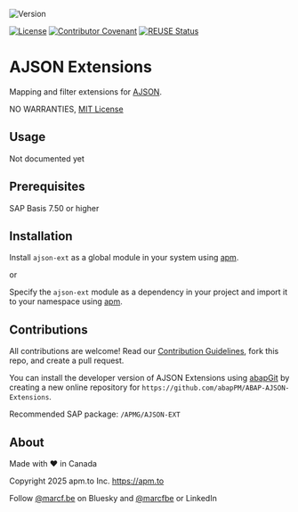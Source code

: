 ![Version](https://img.shields.io/endpoint?url=https://shield.abappm.com/github/abapPM/ABAP-AJSON-Extensions/src/%2523apmg%2523cl_ajson_extensions.clas.abap/c_version&label=Version&color=blue)

[![License](https://img.shields.io/github/license/abapPM/ABAP-AJSON-Extensions?label=License&color=success)](https://github.com/abapPM/ABAP-AJSON-Extensions/blob/main/LICENSE)
[![Contributor Covenant](https://img.shields.io/badge/Contributor%2520Covenant-2.1-4baaaa.svg?color=success)](https://github.com/abapPM/.github/blob/main/CODE_OF_CONDUCT.md)
[![REUSE Status](https://api.reuse.software/badge/github.com/abapPM/ABAP-AJSON-Extensions)](https://api.reuse.software/info/github.com/abapPM/ABAP-AJSON-Extensions)

# AJSON Extensions

Mapping and filter extensions for [AJSON](https://github.com/sbcgua/ajson).

NO WARRANTIES, [MIT License](https://github.com/abapPM/ABAP-AJSON-Extensions/blob/main/LICENSE)

## Usage

Not documented yet

## Prerequisites

SAP Basis 7.50 or higher

## Installation

Install `ajson-ext` as a global module in your system using [apm](https://abappm.com).

or

Specify the `ajson-ext` module as a dependency in your project and import it to your namespace using [apm](https://abappm.com).

## Contributions

All contributions are welcome! Read our [Contribution Guidelines](https://github.com/abapPM/ABAP-AJSON-Extensions/blob/main/CONTRIBUTING.md), fork this repo, and create a pull request.

You can install the developer version of AJSON Extensions using [abapGit](https://github.com/abapGit/abapGit) by creating a new online repository for `https://github.com/abapPM/ABAP-AJSON-Extensions`.

Recommended SAP package: `/APMG/AJSON-EXT`

## About

Made with ❤ in Canada

Copyright 2025 apm.to Inc. <https://apm.to>

Follow [@marcf.be](https://bsky.app/profile/marcf.be) on Bluesky and [@marcfbe](https://linkedin.com/in/marcfbe) or LinkedIn
